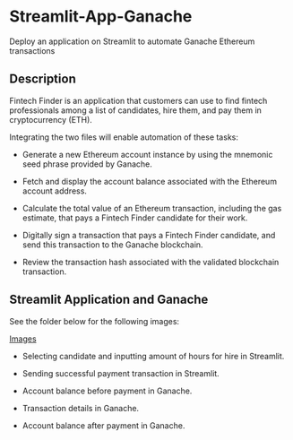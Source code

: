 # Streamlit-App-Ganache
Deploy an application on Streamlit to automate Ganache Ethereum transactions

## Description ##
Fintech Finder is an application that customers can use to find fintech professionals among a list of candidates, hire them, and pay them in cryptocurrency (ETH).

Integrating the two files will enable automation of these tasks:

- Generate a new Ethereum account instance by using the mnemonic seed phrase provided by Ganache.

- Fetch and display the account balance associated with the Ethereum account address.

- Calculate the total value of an Ethereum transaction, including the gas estimate, that pays a Fintech Finder candidate for their work.

- Digitally sign a transaction that pays a Fintech Finder candidate, and send this transaction to the Ganache blockchain.

- Review the transaction hash associated with the validated blockchain transaction.

## Streamlit Application and Ganache ##
See the folder below for the following images:

[Images](Images)

- Selecting candidate and inputting amount of hours for hire in Streamlit.

- Sending successful payment transaction in Streamlit.

- Account balance before payment in Ganache.

- Transaction details in Ganache.

- Account balance after payment in Ganache.